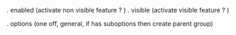 . enabled (activate non visible feature ? )
. visible (activate visible feature ? )

. options (one off, general, if has suboptions then create parent group)
